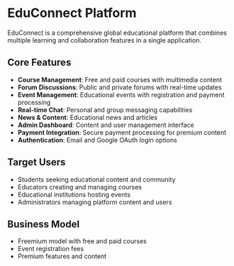 # EduConnect Platform

EduConnect is a comprehensive global educational platform that combines multiple learning and collaboration features in a single application.

## Core Features

- **Course Management**: Free and paid courses with multimedia content
- **Forum Discussions**: Public and private forums with real-time updates  
- **Event Management**: Educational events with registration and payment processing
- **Real-time Chat**: Personal and group messaging capabilities
- **News & Content**: Educational news and articles
- **Admin Dashboard**: Content and user management interface
- **Payment Integration**: Secure payment processing for premium content
- **Authentication**: Email and Google OAuth login options

## Target Users

- Students seeking educational content and community
- Educators creating and managing courses
- Educational institutions hosting events
- Administrators managing platform content and users

## Business Model

- Freemium model with free and paid courses
- Event registration fees
- Premium features and content
